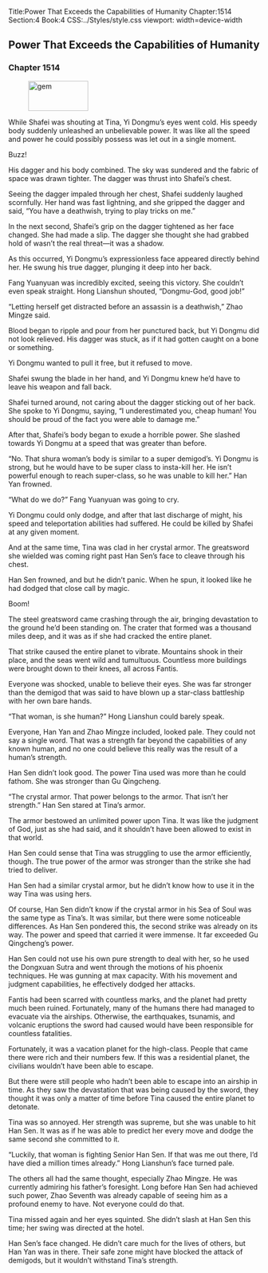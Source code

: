Title:Power That Exceeds the Capabilities of Humanity 
Chapter:1514 
Section:4 
Book:4 
CSS:../Styles/style.css 
viewport: width=device-width
  
## Power That Exceeds the Capabilities of Humanity
### Chapter 1514 
<figure>
	<img src="../Images/gem.gif" alt="gem" id="gem" width="120" height="60" />
</figure>
  

  
  While Shafei was shouting at Tina, Yi Dongmu’s eyes went cold. His speedy body suddenly unleashed an unbelievable power. It was like all the speed and power he could possibly possess was let out in a single moment.

Buzz!

His dagger and his body combined. The sky was sundered and the fabric of space was drawn tighter. The dagger was thrust into Shafei’s chest.

Seeing the dagger impaled through her chest, Shafei suddenly laughed scornfully. Her hand was fast lightning, and she gripped the dagger and said, “You have a deathwish, trying to play tricks on me.”

In the next second, Shafei’s grip on the dagger tightened as her face changed. She had made a slip. The dagger she thought she had grabbed hold of wasn’t the real threat—it was a shadow.

As this occurred, Yi Dongmu’s expressionless face appeared directly behind her. He swung his true dagger, plunging it deep into her back.

Fang Yuanyuan was incredibly excited, seeing this victory. She couldn’t even speak straight. Hong Lianshun shouted, “Dongmu-God, good job!”

“Letting herself get distracted before an assassin is a deathwish,” Zhao Mingze said.

Blood began to ripple and pour from her punctured back, but Yi Dongmu did not look relieved. His dagger was stuck, as if it had gotten caught on a bone or something.

Yi Dongmu wanted to pull it free, but it refused to move.

Shafei swung the blade in her hand, and Yi Dongmu knew he’d have to leave his weapon and fall back.

Shafei turned around, not caring about the dagger sticking out of her back. She spoke to Yi Dongmu, saying, “I underestimated you, cheap human! You should be proud of the fact you were able to damage me.”

After that, Shafei’s body began to exude a horrible power. She slashed towards Yi Dongmu at a speed that was greater than before.

“No. That shura woman’s body is similar to a super demigod’s. Yi Dongmu is strong, but he would have to be super class to insta-kill her. He isn’t powerful enough to reach super-class, so he was unable to kill her.” Han Yan frowned.

“What do we do?” Fang Yuanyuan was going to cry.

Yi Dongmu could only dodge, and after that last discharge of might, his speed and teleportation abilities had suffered. He could be killed by Shafei at any given moment.

And at the same time, Tina was clad in her crystal armor. The greatsword she wielded was coming right past Han Sen’s face to cleave through his chest.

Han Sen frowned, and but he didn’t panic. When he spun, it looked like he had dodged that close call by magic.

Boom!

The steel greatsword came crashing through the air, bringing devastation to the ground he’d been standing on. The crater that formed was a thousand miles deep, and it was as if she had cracked the entire planet.

That strike caused the entire planet to vibrate. Mountains shook in their place, and the seas went wild and tumultuous. Countless more buildings were brought down to their knees, all across Fantis.

Everyone was shocked, unable to believe their eyes. She was far stronger than the demigod that was said to have blown up a star-class battleship with her own bare hands.

“That woman, is she human?” Hong Lianshun could barely speak.

Everyone, Han Yan and Zhao Mingze included, looked pale. They could not say a single word. That was a strength far beyond the capabilities of any known human, and no one could believe this really was the result of a human’s strength.

Han Sen didn’t look good. The power Tina used was more than he could fathom. She was stronger than Gu Qingcheng.

“The crystal armor. That power belongs to the armor. That isn’t her strength.” Han Sen stared at Tina’s armor.

The armor bestowed an unlimited power upon Tina. It was like the judgment of God, just as she had said, and it shouldn’t have been allowed to exist in that world.

Han Sen could sense that Tina was struggling to use the armor efficiently, though. The true power of the armor was stronger than the strike she had tried to deliver.

Han Sen had a similar crystal armor, but he didn’t know how to use it in the way Tina was using hers.

Of course, Han Sen didn’t know if the crystal armor in his Sea of Soul was the same type as Tina’s. It was similar, but there were some noticeable differences. As Han Sen pondered this, the second strike was already on its way. The power and speed that carried it were immense. It far exceeded Gu Qingcheng’s power.

Han Sen could not use his own pure strength to deal with her, so he used the Dongxuan Sutra and went through the motions of his phoenix techniques. He was gunning at max capacity. With his movement and judgment capabilities, he effectively dodged her attacks.

Fantis had been scarred with countless marks, and the planet had pretty much been ruined. Fortunately, many of the humans there had managed to evacuate via the airships. Otherwise, the earthquakes, tsunamis, and volcanic eruptions the sword had caused would have been responsible for countless fatalities.

Fortunately, it was a vacation planet for the high-class. People that came there were rich and their numbers few. If this was a residential planet, the civilians wouldn’t have been able to escape.

But there were still people who hadn’t been able to escape into an airship in time. As they saw the devastation that was being caused by the sword, they thought it was only a matter of time before Tina caused the entire planet to detonate.

Tina was so annoyed. Her strength was supreme, but she was unable to hit Han Sen. It was as if he was able to predict her every move and dodge the same second she committed to it.

“Luckily, that woman is fighting Senior Han Sen. If that was me out there, I’d have died a million times already.” Hong Lianshun’s face turned pale.

The others all had the same thought, especially Zhao Mingze. He was currently admiring his father’s foresight. Long before Han Sen had achieved such power, Zhao Seventh was already capable of seeing him as a profound enemy to have. Not everyone could do that.

Tina missed again and her eyes squinted. She didn’t slash at Han Sen this time; her swing was directed at the hotel.

Han Sen’s face changed. He didn’t care much for the lives of others, but Han Yan was in there. Their safe zone might have blocked the attack of demigods, but it wouldn’t withstand Tina’s strength.
